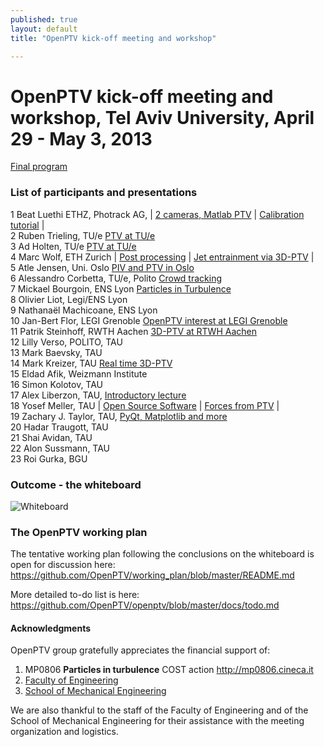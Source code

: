```yaml
---
published: true
layout: default
title: "OpenPTV kick-off meeting and workshop"

---
```


# OpenPTV kick-off meeting and workshop, Tel Aviv University, April 29 - May 3, 2013


[Final program](https://docs.google.com/spreadsheet/pub?key=0Ao8pBs4OPhMOdHdBbGsycnZKS3VvZTFZb1I1UzZQSkE&single=true&gid=0&output=html)

### List of participants and presentations

1	Beat Luethi	ETHZ, Photrack AG, | [2 cameras, Matlab PTV](http://snack.to/bt3wke2f) |  [Calibration tutorial](http://snack.to/bdkaxfs9) |   
2	Ruben Trieling, TU/e [PTV at TU/e](http://snack.to/btjehaqi)  
3	Ad Holten, TU/e  [PTV at TU/e](http://snack.to/btjehaqi)  
4	Marc Wolf, ETH Zurich | [Post processing](http://snack.to/bdp01lam) | [Jet entrainment via 3D-PTV](http://snack.to/bdcsz8lj) |   
5	Atle Jensen,	Uni. Oslo [PIV and PTV in Oslo](http://snack.to/bh90d8lj)     
6	Alessandro Corbetta, TU/e, Polito [Crowd tracking](http://snack.to/btul75fn)  
7	Mickael Bourgoin, ENS Lyon [Particles in Turbulence](http://snack.to/bd15rmic)   
8	Olivier Liot, Legi/ENS Lyon  
9	Nathanaël Machicoane, ENS Lyon    
10	Jan-Bert Flor, LEGI Grenoble [OpenPTV interest at LEGI Grenoble](http://snack.to/bt3eo35k)   
11	Patrik Steinhoff, RWTH Aachen  [3D-PTV at RTWH Aachen](http://snack.to/bdnqts03)  
12	Lilly Verso, POLITO, TAU  
13	Mark Baevsky, TAU  
14	Mark Kreizer, TAU  [Real time 3D-PTV](http://snack.to/bdxu3bry)  
15	Eldad Afik, Weizmann Institute  
16	Simon Kolotov, TAU  
17	Alex Liberzon, TAU, [Introductory lecture](http://snack.to/btunfdz6)  
18	Yosef Meller, TAU | [Open Source Software](http://snack.to/btnqts03) | [Forces from PTV](http://snack.to/bdhfdi8p) |   
19	Zachary J. Taylor, TAU, [PyQt, Matplotlib and more](http://www.zacharyjtaylor.com/2013/04/minimal-pyqt-demo-with-matplotlib.html)    
20	Hadar Traugott, TAU  
21	Shai Avidan, TAU  
22	Alon Sussmann, TAU  
23	Roi Gurka, BGU  


### Outcome - the whiteboard

![Whiteboard](https://lh3.googleusercontent.com/-lo8asJ5n6a4/UYQC81Qvx9I/AAAAAAAAPn4/5RcVIoVavV4/w884-h397/IMG_5901.jpg)

### The OpenPTV working plan

The tentative working plan following the conclusions on the whiteboard is open for discussion here: <https://github.com/OpenPTV/working_plan/blob/master/README.md> 

More detailed to-do list is here: <https://github.com/OpenPTV/openptv/blob/master/docs/todo.md>


#### Acknowledgments
OpenPTV group gratefully appreciates the financial support of:  
1. MP0806 **Particles in turbulence** COST action <http://mp0806.cineca.it>  
2. [Faculty of Engineering](http://www.eng.tau.ac.il/index.php?option=com_content&view=frontpage&Itemid=423&language=en-GB)  
3. [School of Mechanical Engineering](http://www.eng.tau.ac.il/index.php?option=com_content&view=article&id=195&Itemid=193&language=en-GB) 

We are also thankful to the staff of the Faculty of Engineering and of the School of Mechanical Engineering for their assistance with the meeting organization and logistics.
